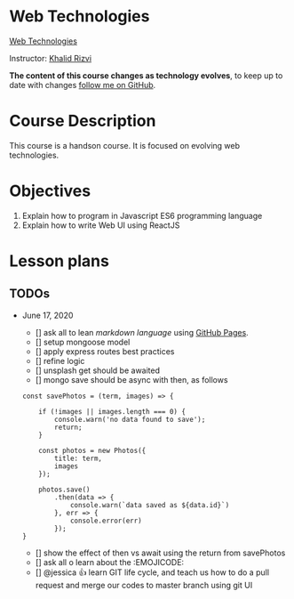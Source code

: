 # Web Technologies
[Web Technologies](https://github.com/krizvi/lessons)

Instructor: [Khalid Rizvi](https://github.com/krizvi)

**The content of this course changes as technology evolves**, to keep up to date with changes [follow me on GitHub](https://github.com/krizvi).

# Course Description

This course is a handson course. It is focused on evolving web technologies. 

# Objectives

1. Explain how to program in Javascript ES6 programming language
2. Explain how to write Web UI using ReactJS

# Lesson plans

## TODOs

- June 17, 2020
    - [] ask all to lean _markdown language_ using [GitHub Pages](https://help.github.com/en/github/writing-on-github/basic-writing-and-formatting-syntax).
    - [] setup mongoose model
    - [] apply express routes best practices
    - [] refine logic
    - [] unsplash get should be awaited
    - [] mongo save should be async with then, as follows
    
    ```
    const savePhotos = (term, images) => {
    
        if (!images || images.length === 0) {
            console.warn('no data found to save');
            return;
        }
    
        const photos = new Photos({
            title: term,
            images
        });
        
        photos.save()
            .then(data => {
                console.warn(`data saved as ${data.id}`)
            }, err => {
                console.error(err)
            });
    }
    ```
    
    - [] show the effect of then vs await using the return from savePhotos
    - [] ask all o learn about the :EMOJICODE:
    - [] @jessica :+1: learn GIT life cycle, and teach us how to do a pull request and merge our codes to master branch using git UI
